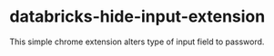 # databricks-hide-input-extension
This simple chrome extension alters type of input field to password.

